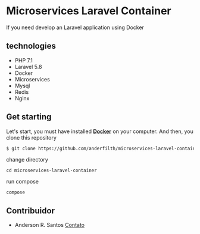 # Microservices Laravel Container
If you need develop an Laravel application using Docker

## technologies
- PHP 7.1
- Laravel 5.8
- Docker
- Microservices
- Mysql
- Redis
- Nginx

## Get starting
Let's start, you must have installed **[Docker](https://docs.docker.com)** on your computer.
And then, you clone this repository
```sh
$ git clone https://github.com/anderfilth/microservices-laravel-container.git
```
change directory
```
cd microservices-laravel-container
```
run compose
```
compose
```

## Contribuidor

- Anderson R. Santos [Contato](https://www.linkedin.com/in/anderson-ribeiro-dos-santos-a53a1a4b/)

